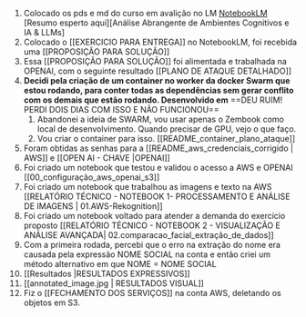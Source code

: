 
1. Colocado os pds e md do curso em avalição no LM [NotebookLM](https://notebooklm.google.com/notebook/cbcd8576-675e-4461-9040-dfd2c898d1bb)  [Resumo esperto aqui][Análise Abrangente de Ambientes Cognitivos e IA & LLMs]
2. Colocado o [[EXERCICIO PARA ENTREGA]] no NotebookLM, foi recebida uma [[PROPOSIÇÃO PARA SOLUÇÃO]] 
3. Essa [[PROPOSIÇÃO PARA SOLUÇÃO]] foi alimentada e trabalhada na OPENAI, com o seguinte resultado [[PLANO DE ATAQUE DETALHADO]]
4. **Decidi pela criação de um container no worker da docker Swarm que estou rodando, para conter todas as dependências sem gerar conflito com os demais que estão rodando. Desenvolvido em** ==DEU RUIM! PERDI DOIS DIAS COM ISSO E NÃO FUNCIONOU==
	1. Abandonei a ideia de SWARM, vou usar apenas o Zembook como local de desenvolvimento. Quando precisar de GPU, vejo o que faço.
	2. Vou criar o container para isso. [[README_container_plano_ataque]] 
5. Foram obtidas as senhas para a [[README_aws_credenciais_corrigido | AWS]]  e [[OPEN AI - CHAVE |OPENAI]]
6. Foi criado um notebook que testou e validou o acesso a AWS e OPENAI [[00_configuração_aws_openai_s3]] 
7. Foi criado um notebook que trabalhou as imagens e texto na AWS [[RELATÓRIO TÉCNICO - NOTEBOOK 1-  PROCESSAMENTO E ANÁLISE DE IMAGENS | 01.AWS-Rekognition]] 
8. Foi criado um notebook voltado para atender a demanda do exercício proposto [[RELATÓRIO TÉCNICO - NOTEBOOK 2 - VISUALIZAÇÃO E ANÁLISE AVANÇADA| 02.comparacao_facial_extração_de_dados]]
9. Com a primeira rodada, percebi que o erro na extração do nome era causada pela expressão NOME SOCIAL na conta e então criei um método alternativo em que NOME = NOME SOCIAL
10. [[Resultados |RESULTADOS EXPRESSIVOS]]
11. [[annotated_image.jpg | RESULTADOS VISUAL]]
12. Fiz o [[FECHAMENTO DOS SERVIÇOS]] na conta AWS, deletando os objetos em S3.
